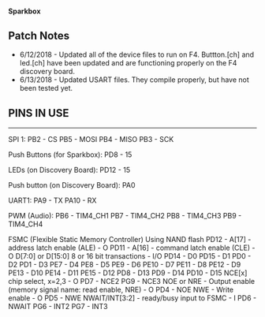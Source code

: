#### Sparkbox

## Patch Notes
* 6/12/2018 - Updated all of the device files to run on F4. Buttton.[ch] and led.[ch] have been updated and are functioning properly on the F4 discovery board.
* 6/13/2018 - Updated USART files. They compile properly, but have not been tested yet.

## PINS IN USE
-----------
SPI 1: 
PB2 - CS
PB5 - MOSI
PB4 - MISO
PB3 - SCK

Push Buttons (for Sparkbox):
PD8 - 15

LEDs (on Discovery Board):
PD12 - 15

Push button (on Discovery Board):
PA0

UART1:
PA9 - TX
PA10 - RX

PWM (Audio):
PB6 - TIM4_CH1
PB7 - TIM4_CH2
PB8 - TIM4_CH3
PB9 - TIM4_CH4

FSMC (Flexible Static Memory Controller)
Using NAND flash
	PD12 - A[17] - address latch enable (ALE) - O
	PD11 - A[16] - command latch enable (CLE) - O
D[7:0] or D[15:0] 8 or 16 bit transactions - I/O
	PD14 - D0
	PD15 - D1
	PD0  - D2
	PD1  - D3
	PE7  - D4
	PE8  - D5
	PE9  - D6
	PE10 - D7
	PE11 - D8
	PE12 - D9
	PE13 - D10
	PE14 - D11
	PE15 - D12
	PD8  - D13
	PD9  - D14
	PD10 - D15
NCE[x] chip select, x=2,3 - O
	PD7 - NCE2
	PG9 - NCE3
NOE or NRE - Output enable (memory signal name: read enable, NRE) - O
	PD4 - NOE
NWE - Write enable - O
	PD5 - NWE
NWAIT/INT[3:2] - ready/busy input to FSMC - I
	PD6 - NWAIT
	PG6 - INT2
	PG7 - INT3
